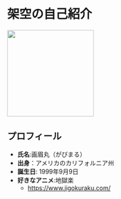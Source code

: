 # 架空の自己紹介

<img src="https://hobby.dengeki.com/ss/hobby/uploads/2023/03/10_gsf8aDccgqzMmZAFT9jZHd0NXg-tI5IX-440x330.jpg"  width="200" height="200">

## プロフィール
- **氏名**:画眉丸（がびまる）
- **出身**：アメリカのカリフォルニア州
- **誕生日**: 1999年9月9日
- **好きなアニメ**:地獄楽
  - https://www.jigokuraku.com/
